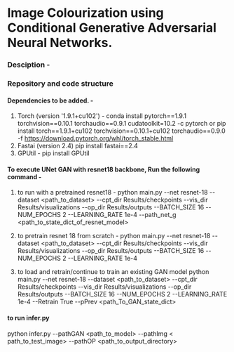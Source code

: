 # Image Colourization using Conditional Generative Adversarial Neural Networks.

### Desciption -

### Repository and code structure

#### Dependencies to be added. - 
1.  Torch (version '1.9.1+cu102') - 
    conda install pytorch==1.9.1 torchvision==0.10.1 torchaudio==0.9.1 cudatoolkit=10.2 -c pytorch 
    or 
    pip install torch==1.9.1+cu102 torchvision==0.10.1+cu102 torchaudio==0.9.0 -f https://download.pytorch.org/whl/torch_stable.html
2. Fastai (version 2.4) 
    pip install fastai==2.4
3. GPUtil - 
    pip install GPUtil

#### To execute UNet GAN with resnet18 backbone, Run the following command - 

1. to run with a pretrained resnet18 - 
python main.py --net resnet-18 --dataset <path_to_dataset>  --cpt_dir Results/checkpoints --vis_dir Results/visualizations --op_dir Results/outputs --BATCH_SIZE 16 --NUM_EPOCHS 2 --LEARNING_RATE 1e-4 --path_net_g <path_to_state_dict_of_resnet_model>

2. to pretrain resnet 18 from scratch - 
python main.py --net resnet-18 --dataset <path_to_dataset>  --cpt_dir Results/checkpoints --vis_dir Results/visualizations --op_dir Results/outputs --BATCH_SIZE 16 --NUM_EPOCHS 2 --LEARNING_RATE 1e-4

3. to load and retrain/continue to train an existing GAN model
python main.py --net resnet-18 --dataset <path_to_dataset>  --cpt_dir Results/checkpoints --vis_dir Results/visualizations --op_dir Results/outputs --BATCH_SIZE 16 --NUM_EPOCHS 2 --LEARNING_RATE 1e-4 --Retrain True --pPrev <path_To_GAN_state_dict>

#### to run infer.py

python infer.py --pathGAN <path_to_model> --pathImg < path_to_test_image> --pathOP <path_to_output_directory>


